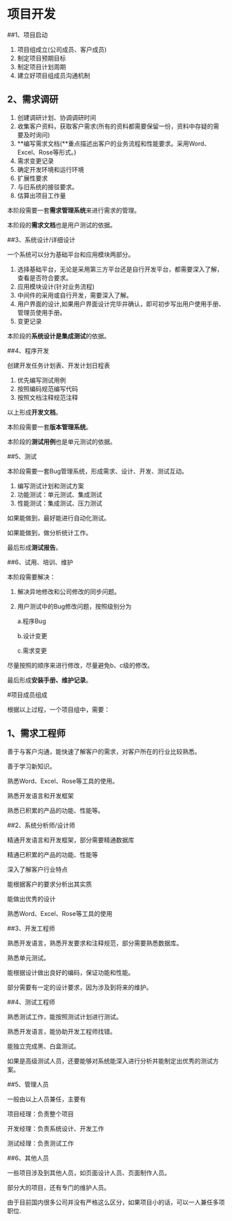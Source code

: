 # 项目开发

##1、项目启动

1. 项目组成立(公司成员、客户成员)
2. 制定项目预期目标
3. 制定项目计划周期
4. 建立好项目组成员沟通机制

## 2、需求调研

1. 创建调研计划、协调调研时间
2. 收集客户资料，获取客户需求(所有的资料都需要保留一份，资料中存疑的需要及时询问)
3. **编写需求文档(**重点描述出客户的业务流程和性能要求。采用Word、Excel、Rose等形式。)
4. 需求变更记录
5. 确定开发环境和运行环境
6. 扩展性要求
7. 与旧系统的接驳要求。
8. 估算出项目工作量



本阶段需要一套**需求管理系统**来进行需求的管理。

本阶段的**需求文档**也是用户测试的依据。

##3、系统设计/详细设计

一个系统可以分为基础平台和应用模块两部分。

1. 选择基础平台，无论是采用第三方平台还是自行开发平台，都需要深入了解，查看是否符合要求。
2. 应用模块设计(针对业务流程)
3. 中间件的采用或自行开发，需要深入了解。
4. 用户界面的设计,如果用户界面设计完毕并确认，即可初步写出用户使用手册、管理员使用手册。
5. 变更记录

本阶段的**系统设计是集成测试**的依据。

##4、程序开发

创建开发任务计划表、开发计划日程表

1. 优先编写测试用例
2. 按照编码规范编写代码
3. 按照文档注释规范注释



以上形成**开发文档**。

本阶段需要一套**版本管理系统**。

本阶段的**测试用例**也是单元测试的依据。

##5、测试

本阶段需要一套Bug管理系统，形成需求、设计、开发、测试互动。

1. 编写测试计划和测试方案
2. 功能测试：单元测试、集成测试
3. 性能测试：集成测试、压力测试

如果能做到，最好能进行自动化测试。

如果能做到，做分析统计工作。

最后形成**测试报告**。

##6、试用、培训、维护

本阶段需要解决：

1. 解决异地修改和公司修改的同步问题。

2. 用户测试中的Bug修改问题，按照级别分为

   a.程序Bug

   b.设计变更

   c.需求变更

尽量按照的顺序来进行修改，尽量避免b、c级的修改。

最后形成**安装手册、维护记录**。



#项目成员组成

根据以上过程，一个项目组中，需要：

## 1、需求工程师

善于与客户沟通，能快速了解客户的需求，对客户所在的行业比较熟悉。

善于学习新知识。

熟悉Word、Excel、Rose等工具的使用。

熟悉开发语言和开发框架

熟悉已积累的产品的功能、性能等。



##2、系统分析师/设计师

精通开发语言和开发框架，部分需要精通数据库

精通已积累的产品的功能、性能等

深入了解客户行业特点

能根据客户的要求分析出其实质

能做出优秀的设计

熟悉Word、Excel、Rose等工具的使用

##3、开发工程师

熟悉开发语言，熟悉开发要求和注释规范，部分需要熟悉数据库。

熟悉单元测试。

能根据设计做出良好的编码，保证功能和性能。

部分需要有一定的设计要求，因为涉及到将来的维护。

##4、测试工程师

熟悉测试工作，能按照测试计划进行测试。

熟悉开发语言，能协助开发工程师找错。

能独立完成黑、白盒测试。

如果是高级测试人员，还要能够对系统能深入进行分析并能制定出优秀的测试方案。

##5、管理人员

一般由以上人员兼任，主要有

项目经理：负责整个项目

开发经理：负责系统设计、开发工作

测试经理：负责测试工作

##6、其他人员

一些项目涉及到其他人员，如页面设计人员、页面制作人员。

部分大的项目，还有专门的维护人员。



由于目前国内很多公司并没有严格这么区分，如果项目小的话，可以一人兼任多项职位.
